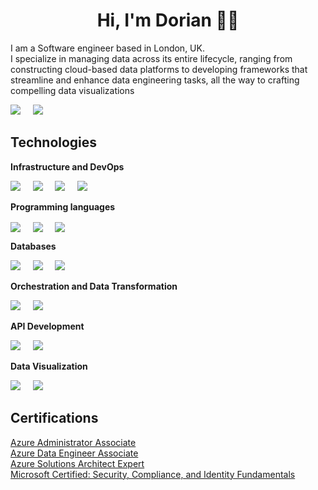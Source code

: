<h1 align='center'> Hi, I'm Dorian 👨‍💻 </h1>

<p align='left'>
  I am a Software engineer based in London, UK. <br>
  I specialize in managing data across its entire lifecycle, ranging from constructing cloud-based data platforms to developing frameworks that streamline and enhance data engineering tasks, all the way to crafting compelling data visualizations
</p>

<p align='left'>
  <a href="https://dorianbg.github.io/"><img src="https://img.shields.io/badge/website-000000?style=for-the-badge&logo=About.me&logoColor=white" /></a>&nbsp;&nbsp;&nbsp;&nbsp; <a href="https://www.linkedin.com/in/dorianbg"><img src="https://img.shields.io/badge/linkedin-%230077B5.svg?&style=for-the-badge&logo=linkedin&logoColor=white" /></a>&nbsp;&nbsp;&nbsp;&nbsp;
</p>

## Technologies

**Infrastructure and DevOps**
<p align='left'>
    <img src="https://img.shields.io/static/v1?style=for-the-badge&message=Microsoft+Azure&color=0078D4&logo=Microsoft+Azure&logoColor=FFFFFF&label=" />&nbsp;&nbsp;&nbsp;&nbsp;
    <img src="https://img.shields.io/static/v1?style=for-the-badge&message=Kubernetes&color=326CE5&logo=Kubernetes&logoColor=FFFFFF&label=" />&nbsp;&nbsp;&nbsp;&nbsp;
    <img src="https://img.shields.io/static/v1?style=for-the-badge&message=Helm&color=0F1689&logo=Helm&logoColor=FFFFFF&label=" />&nbsp;&nbsp;&nbsp;&nbsp;
    <img src="https://img.shields.io/badge/docker-%230db7ed.svg?style=for-the-badge&logo=docker&logoColor=white" />&nbsp;&nbsp;&nbsp;&nbsp;
</p>

**Programming languages**
<p align='left'>
    <img style="vertical-align:middle" src="https://img.shields.io/badge/python-3670A0?style=for-the-badge&logo=python&logoColor=ffffff" />&nbsp;&nbsp;&nbsp;&nbsp;
    <img style="vertical-align:middle"src="https://img.shields.io/badge/sql-878280?style=for-the-badge&logo=sql&logoColor=ffffff" />&nbsp;&nbsp;&nbsp;&nbsp;
    <img style="vertical-align:middle" src="https://img.shields.io/badge/Java-ED8B00?style=for-the-badge&logo=openjdk&logoColor=white" />&nbsp;&nbsp;&nbsp;&nbsp;
</p>

**Databases**
<p align='left'>
  <img src="https://img.shields.io/badge/PostgreSQL-blue.svg?&style=for-the-badge&logo=postgresql&logoColor=white" />&nbsp;&nbsp;&nbsp;&nbsp;
  <img src="https://img.shields.io/static/v1?style=for-the-badge&message=DuckDB&color=222222&logo=DuckDB&logoColor=FFF000&label=" />&nbsp;&nbsp;&nbsp;&nbsp;
  <img src="https://img.shields.io/static/v1?style=for-the-badge&message=Snowflake&color=222222&logo=Snowflake&logoColor=29B5E8&label=" />&nbsp;&nbsp;&nbsp;&nbsp;
</p>

**Orchestration and Data Transformation**
<p align='left'>
  <img src="https://img.shields.io/badge/Apache_Airflow-2f8780.svg?&style=for-the-badge&logo=apache-airflow" />&nbsp;&nbsp;&nbsp;&nbsp;
  <a href="https://www.getdbt.com/"><img src="https://img.shields.io/badge/dbt-de5d40.svg?&style=for-the-badge&logo=dbt&logoColor=white" /></a>&nbsp;&nbsp;&nbsp;&nbsp;
</p>

**API Development**
<p align='left'>
  <a href="https://fastapi.tiangolo.com/"><img src="https://img.shields.io/badge/fastapi-2a7358.svg?&style=for-the-badge&logo=fastapi&logoColor=white" /></a>&nbsp;&nbsp;&nbsp;&nbsp;
  <a href="https://spring.io//"><img src="https://img.shields.io/static/v1?style=for-the-badge&message=Spring+Boot&color=6DB33F&logo=Spring+Boot&logoColor=FFFFFF&label=" /></a>&nbsp;&nbsp;&nbsp;&nbsp;
</p>

**Data Visualization**
<p align='left'>
  <a href="https://plotly.com/"><img src="https://img.shields.io/badge/plotly_dash-3670A0.svg?&style=for-the-badge&logo=plotly&logoColor=white" /></a>&nbsp;&nbsp;&nbsp;&nbsp;
  <a href="https://streamlit.io/"><img src="https://img.shields.io/badge/streamlit-red.svg?&style=for-the-badge&logo=streamlit&logoColor=white" /></a>&nbsp;&nbsp;&nbsp;&nbsp;
</p>

## Certifications

[Azure Administrator Associate](https://learn.microsoft.com/en-us/users/dorianbeganovic-7043/credentials/9a7c5259cb40f8ae)  
[Azure Data Engineer Associate](https://learn.microsoft.com/en-us/users/dorianbeganovic-7043/credentials/3d931b5bae6f5fef)   
[Azure Solutions Architect Expert](https://learn.microsoft.com/en-us/users/dorianbeganovic-7043/credentials/a7929182580114e9)   
[Microsoft Certified: Security, Compliance, and Identity Fundamentals](https://www.credly.com/badges/ff2b6a98-4269-4f8e-bf88-92d9ab83a10f/public_url)